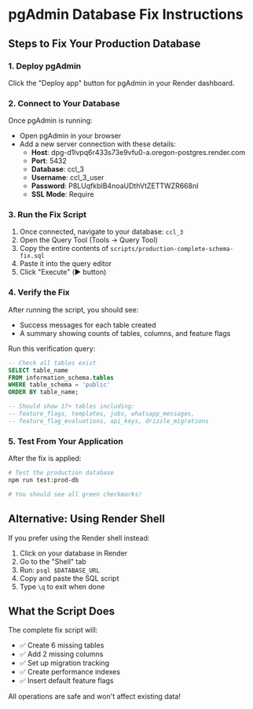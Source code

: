 # pgAdmin Database Fix Instructions

## Steps to Fix Your Production Database

### 1. Deploy pgAdmin
Click the "Deploy app" button for pgAdmin in your Render dashboard.

### 2. Connect to Your Database
Once pgAdmin is running:
- Open pgAdmin in your browser
- Add a new server connection with these details:
  - **Host**: dpg-d1lvpq6r433s73e9vfu0-a.oregon-postgres.render.com
  - **Port**: 5432
  - **Database**: ccl_3
  - **Username**: ccl_3_user
  - **Password**: P8LUqfkbIB4noaUDthVtZETTWZR668nI
  - **SSL Mode**: Require

### 3. Run the Fix Script
1. Once connected, navigate to your database: `ccl_3`
2. Open the Query Tool (Tools → Query Tool)
3. Copy the entire contents of `scripts/production-complete-schema-fix.sql`
4. Paste it into the query editor
5. Click "Execute" (▶️ button)

### 4. Verify the Fix
After running the script, you should see:
- Success messages for each table created
- A summary showing counts of tables, columns, and feature flags

Run this verification query:
```sql
-- Check all tables exist
SELECT table_name 
FROM information_schema.tables 
WHERE table_schema = 'public' 
ORDER BY table_name;

-- Should show 17+ tables including:
-- feature_flags, templates, jobs, whatsapp_messages, 
-- feature_flag_evaluations, api_keys, drizzle_migrations
```

### 5. Test From Your Application
After the fix is applied:
```bash
# Test the production database
npm run test:prod-db

# You should see all green checkmarks!
```

## Alternative: Using Render Shell

If you prefer using the Render shell instead:
1. Click on your database in Render
2. Go to the "Shell" tab
3. Run: `psql $DATABASE_URL`
4. Copy and paste the SQL script
5. Type `\q` to exit when done

## What the Script Does

The complete fix script will:
- ✅ Create 6 missing tables
- ✅ Add 2 missing columns
- ✅ Set up migration tracking
- ✅ Create performance indexes
- ✅ Insert default feature flags

All operations are safe and won't affect existing data!